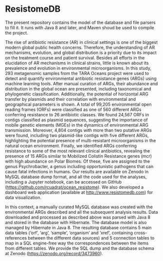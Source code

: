 # ResistomeDB

The present repository contains the model of the database and file parsers to fill it. It runs with Java 8 and later, and Maven shoud be used to compile the project.

The rise of antibiotic resistance (AR) in clinical settings is one of the biggest modern global public health concerns. Therefore, the understanding of AR mechanisms, evolution, and global distribution is a priority due to its impact on the treatment course and patient survival. Besides all efforts in the elucidation of AR mechanisms in clinical strains, little is known about its prevalence and evolution in environmental microorganisms. In this study, 293 metagenomic samples from the TARA Oceans project were used to detect and quantify environmental antibiotic resistance genes (ARGs) using machine learning tools. After manual curation of ARGs, their abundance and distribution in the global ocean are presented, including taxonomical and phylogenetic classification.
Additionally, the potential of horizontal ARG transfer by plasmids and their correlation with environmental and geographical parameters is shown. A total of 99,205 environmental open reading frames (ORFs) were classified as one of 560 different ARGs conferring resistance to 26 antibiotic classes. We found 24,567 ORFs in contigs classified as plasmid sequences, suggesting the importance of mobile genetic elements (MGEs) in the dynamics of environmental ARG transmission. Moreover, 4,804 contigs with more than two putative ARGs were found, including two plasmid-like contigs with five different ARGs, highlighting the potential presence of multi-resistant microorganisms in the natural ocean environment. Finally, we identified ARGs conferring resistance to some of the most relevant clinical antibiotics, revealing the presence of 15 ARGs similar to Mobilized Colistin Resistance genes (mcr) with high abundance on Polar Biomes. Of these, five are assigned to the genus Psychrobacter, a genus including opportunistic pathogens that can cause fatal infections in humans. Our results are available on Zenodo in MySQL database dump format, and all the code used for the analyses, including a Jupyter notebook, can be accessed on GitHub (https://github.com/rcuadrat/ocean_resistome). We also developed a dashboard web application (available at http://www.resistomedb.com) for data visualization.


In this context, a manually curated MySQL database was created with the environmental ARGs described and all the subsequent analysis results. Data downloaded and processed as described above was parsed with Java 8 and stored in the database with Hibernate. The database model is also managed by Hibernate in Java 8. The resulting database contains 5 main data tables (‘orf’, ‘arg’, ‘sample’, ‘organism’ and ‘xref’, containing cross-references between the different data sources) and 5 connection tables to map in a SQL engine-free way the correspondences between the items from different tables. We provide the SQL dump and the database schema at Zenodo (https://zenodo.org/record/3473960). 




